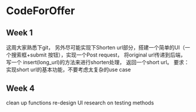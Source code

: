 # CodeForOffer
## Week 1 
这周大家熟悉下git， 另外尽可能实现下Shorten url部分，搭建一个简单的UI（一个搜索框+submit 按钮），实现一个Post request， 将original url传递到后端， 写一个 insert(long_url)的方法来进行shorten处理， 返回一个short url。 要求：实现short url的基本功能，不要考虑太复杂的use case 
## Week 4
clean up functions
re-design UI
research on testing methods
